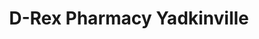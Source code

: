 ---
title: "D-Rex Pharmacy Yadkinville"
url: /yadkinville/d-rex-pharmacy-yadkinville/
shop: Drogerie
---
